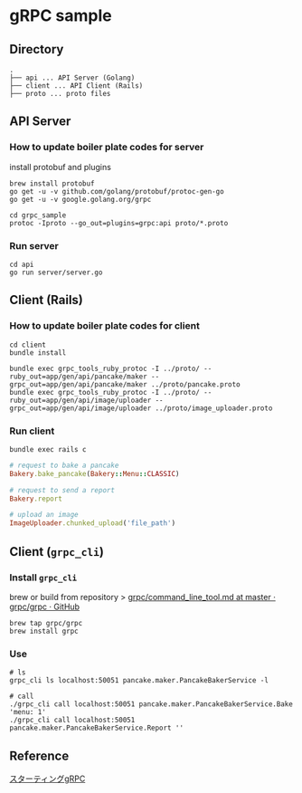 # gRPC sample

## Directory

```
.
├── api ... API Server (Golang)
├── client ... API Client (Rails)
├── proto ... proto files
```

## API Server

### How to update boiler plate codes for server
install protobuf and plugins
```shell script
brew install protobuf
go get -u -v github.com/golang/protobuf/protoc-gen-go
go get -u -v google.golang.org/grpc
```

```shell script
cd grpc_sample
protoc -Iproto --go_out=plugins=grpc:api proto/*.proto
```

### Run server
```shell script
cd api
go run server/server.go
```

## Client (Rails)

### How to update boiler plate codes for client

```shell script
cd client
bundle install

bundle exec grpc_tools_ruby_protoc -I ../proto/ --ruby_out=app/gen/api/pancake/maker --grpc_out=app/gen/api/pancake/maker ../proto/pancake.proto
bundle exec grpc_tools_ruby_protoc -I ../proto/ --ruby_out=app/gen/api/image/uploader --grpc_out=app/gen/api/image/uploader ../proto/image_uploader.proto
```

### Run client
```shell script
bundle exec rails c
```

```ruby
# request to bake a pancake  
Bakery.bake_pancake(Bakery::Menu::CLASSIC)

# request to send a report
Bakery.report
```

```ruby
# upload an image
ImageUploader.chunked_upload('file_path')
```

## Client (`grpc_cli`)

### Install `grpc_cli`

brew or build from repository > [grpc/command_line_tool.md at master · grpc/grpc · GitHub](https://github.com/grpc/grpc/blob/master/doc/command_line_tool.md)
```shell script
brew tap grpc/grpc
brew install grpc
```

### Use

```shell script
# ls
grpc_cli ls localhost:50051 pancake.maker.PancakeBakerService -l

# call
./grpc_cli call localhost:50051 pancake.maker.PancakeBakerService.Bake 'menu: 1'
./grpc_cli call localhost:50051 pancake.maker.PancakeBakerService.Report ''
```

## Reference

[スターティングgRPC](https://www.amazon.co.jp/%E3%82%B9%E3%82%BF%E3%83%BC%E3%83%86%E3%82%A3%E3%83%B3%E3%82%B0gRPC-%E6%8A%80%E8%A1%93%E3%81%AE%E6%B3%89%E3%82%B7%E3%83%AA%E3%83%BC%E3%82%BA%EF%BC%88NextPublishing%EF%BC%89-%E6%AD%A6%E4%B8%8A-%E5%B0%86%E6%A8%B9-ebook/dp/B087R87L6Z)
